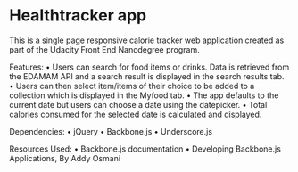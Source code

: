 # Healthtracker app
This is a single page responsive calorie tracker web application created as part of the Udacity Front End Nanodegree program.

Features: 
•	Users can search for food items or drinks. Data is retrieved from the EDAMAM API and a search result is displayed in the search results tab. 
•	Users can then select item/items of their choice to be added to a collection which is displayed in the Myfood tab. 
•	The app defaults to the current date but users can choose a date using the datepicker. 
•	Total calories consumed for the selected date is calculated and displayed.

Dependencies: 
•	jQuery 
•	Backbone.js 
•	Underscore.js

Resources Used: 
•	Backbone.js documentation 
•	Developing Backbone.js Applications, By Addy Osmani
